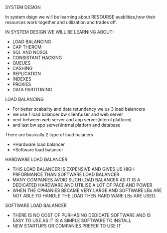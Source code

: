 SYSTEM DESIGN

In system dsign we will be learning about RESOURSE avablities,how their resources work together and utilization and trades off.


IN SYSTEM DESIGN WE WILL BE LEARNING ABOUT-

- LOAD BALANCING
- CAP THEROM
- SQL AND NOSQL
- CONSISTANT HACKING
- QUEUES
- CASHING
- REPLICATION
- INDEXES 
- PROXIES
- DATA PARTITINING



LOAD BALANCING
- For better scabality and data retundency we us 3 load balancers
- we use 1 load balancer bw client\user and web server
- next between web server and app server(internl platform)
- and last bw app server\intrnal platforn and database

There are basically 2 type of load balacers 
- *Hardware load balancer
- *Software load balancer

HARDWARE LOAD BALANCER
- THIS LOAD BALANCER IS EXPENSIVE AND GIVES US HIGH PRFORMANCE THAN SOFTWARE LOAD BALANCER
- MANY COMPANIES AVOID SUCH LOAD BALANCER AS IT IS A DEDICATED HARDWARE AND UTILISE A LOT OF PACE AND POWER
- WHEN THE CPMANIES BECAME VERY LARGE AND SOFTWARE LBs ARE NOT ABLE TO HANDLE THE LOAD THEN HARD WARE LBs ARE USED.


SOFTWARE LOAD BALANCER
- THERE IS NO COST OF PURHASING DEDICATE SOFTWARE AND IS EASY TO USE AS IT IS A SIMPLE SOFTWARE TO INSTALL
- NEW STARTUPS OR COMPANIES PREFER TO USE IT



